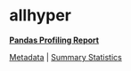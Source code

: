 # allhyper

[**Pandas Profiling Report**](https://epistasislab.github.io/penn-ml-benchmarks/profile/allhyper.html)

[Metadata](metadata.yaml) | [Summary Statistics](summary_stats.csv)

